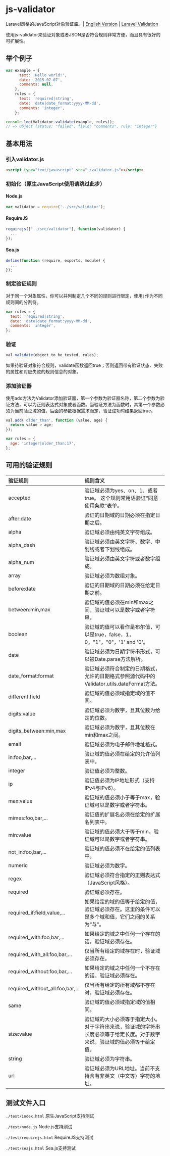 # js-validator
Laravel风格的JavaScript对象验证库。| [English Version](README.en.md) | [Laravel Validation](http://laravel.com/docs/5.0/validation)

使用js-validator来验证对象或者JSON是否符合规则非常方便，而且具有很好的可扩展性。

## 举个例子
```javascript
var example = {
      text: 'Hello world!',
      date: '2015-07-07',
      comments: null,
    },
    rules = {
      text: 'required|string',
      date: 'date|date_format:yyyy-MM-dd',
      comments: 'integer',
    };

console.log(Validator.validate(example, rules));
// => Object {status: "failed", field: "comments", rule: "integer"}
```

## 基本用法

### 引入validator.js
```html
<script type="text/javascript" src="./validator.js"></script>
```

### 初始化（原生JavaScript使用请跳过此步）
#### Node.js
```javascript
var validator = require('../src/validator');
```
#### RequireJS
```javascript
requirejs(["../src/validator"], function(validator) {
  ...
});
```
#### Sea.js
```javascript
define(function (require, exports, module) {
  ...
});
```

### 制定验证规则
对于同一个对象属性，你可以并列制定几个不同的规则进行限定，使用`|`作为不同规则间的分割符。
```javascript
var rules = {
  text: 'required|string',
  date: 'date|date_format:yyyy-MM-dd',
  comments: 'integer',
};
```

### 验证
```javascript
val.validate(object_to_be_tested, rules);
```
如果待验证对象符合规则，validate函数返回true；否则返回带有验证状态、失败的属性和对应失败的规则信息的对象。

### 添加验证器
使用add方法为Validator添加验证器，第一个参数为验证器名称，第二个参数为验证方法，可以为正则表达式对象或者函数。当验证方法为函数时，其第一个参数必须为当前验证域的值，后面的参数根据需求而定，验证成功时结果返回true。
```javascript
val.add('older_than', function (value, age) {
  return value > age;
});

var rules = {
  age: 'integer|older_than:17',
};
```

## 可用的验证规则
|验证规则     |规则含义                          |
|:-----------|:--------------------------------|
|accepted    |验证域必须为yes、on、1、或者true。 这个规则常用语验证“同意使用条款”表单。|
|after:date  |验证的日期域的日期必须在指定日期之后。|
|alpha       |验证域必须由纯英文字符组成。|
|alpha_dash  |验证域必须由英文字符、数字、中划线或者下划线组成。|
|alpha_num   |验证域必须由英文字符或者数字组成。|
|array       |验证域必须为数组对象。|
|before:date |验证的日期域的日期必须在给定日期之前。|
|between:min,max|验证域的值必须在min和max之间，验证域可以是数字或者字符串。|
|boolean     |验证域的值可以看作是布尔值，可以是true，false，1，0，"1"，"0"，'1' and '0'。|
|date        |验证域必须为日期字符串形式，可以被Date.parse方法解析。|
|date_format:format|验证域必须符合制定的日期格式，允许的日期格式参照源代码中的Validator.utils.dateFormat方法。|
|different:field|验证域的值必须域指定域的值不同。|
|digits:value|验证域必须为数字，且其位数为给定的位数。|
|digits_between:min,max|验证域必须为数字，且其位数在min和max之间。|
|email       |验证域必须为电子邮件地址格式。|
|in:foo,bar,...|验证域的值必须在给定的允许值列表中。|
|integer     |验证值必须为整数。|
|ip          |验证值必须为IP地址形式（支持IPv4与IPv6）。|
|max:value   |验证域的值必须小于等于max，验证域可以是数字或者字符串。|
|mimes:foo,bar,...|验证值的扩展名必须在给定的扩展名列表中。|
|min:value   |验证域的值必须大于等于min，验证域可以是数字或者字符串。|
|not_in:foo,bar,...|验证域的值必须不在给定的值列表中。|
|numeric     |验证域必须为数字。|
|regex       |验证域必须符合指定的正则表达式（JavaScript风格）。|
|required    |验证域必须存在。|
|required_if:field,value,...|如果给定的域的值等于给定的值，验证域必须存在。这里的条件可以是多个域和值，它们之间的关系为“与”。|
|required_with:foo,bar,...|如果给定的域之中任何一个存在的话，验证域必须存在。|
|required_with_all:foo,bar,...|仅当所有给定的域存在时，验证域必须存在。|
|required_without:foo,bar,...|如果给定的域之中任何一个不存在的话，验证域必须存在。|
|required_without_all:foo,bar,...|仅当所有给定的所有域都不存在时，验证域必须存在。|
|same        |验证域的值必须域指定域的值相同。|
|size:value  |验证域的大小必须等于指定大小。对于字符串来说，验证域的字符串长度必须等于给定长度。对于数字来说，验证域的值必须等于给定值。|
|string      |验证域必须为字符串。|
|url         |验证域必须为URL地址。当前不支持含有非英文（中文等）字符的地址。|

## 测试文件入口
`./test/index.html`     原生JavaScript支持测试

`./test/node.js`        Node.js支持测试

`./test/requirejs.html` RequireJS支持测试

`./test/seajs.html` Sea.js支持测试

